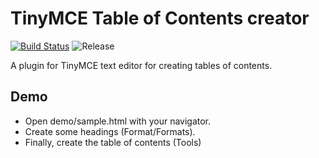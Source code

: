 TinyMCE Table of Contents creator
=================================

[![Build Status](https://api.travis-ci.org/julenpardo/tinymce-table-of-contents.svg)](https://travis-ci.com/julenpardo/tinymce-table-of-contents) ![Release](https://img.shields.io/badge/release-v0.2--beta1-blue.svg)

A plugin for TinyMCE text editor for creating tables of contents.

## Demo

 - Open demo/sample.html with your navigator.
 - Create some headings (Format/Formats).
 - Finally, create the table of contents (Tools)
